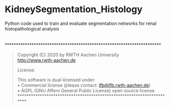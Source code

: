 # KidneySegmentation_Histology
Python code used to train and evaluate segmentation networks for renal histopathological analysis  
<br>
<br>
\*\*\*\*\*\*\*\*\*\*\*\*\*\*\*\*\*\*\*\*\*\*\*\*\*\*\*\*\*\*\*\*\*\*\*\*\*\*\*\*\*\*\*\*\*\*\*\*\*\*\*\*\*\*\*\*\*\*\*\*\*\*\*\*\*\*\*\*\*\*                                                 
>Copyright (C) 2020 by RWTH Aachen University                            
>http://www.rwth-aachen.de                                               
>                                                                        
>License:                                                                
>                                                                         
>This software is dual-licensed under:                                   
>• Commercial license (please contact: lfb@lfb.rwth-aachen.de)           
>• AGPL (GNU Affero General Public License) open source license                                   
\*\*\*\*\*\*\*\*\*\*\*\*\*\*\*\*\*\*\*\*\*\*\*\*\*\*\*\*\*\*\*\*\*\*\*\*\*\*\*\*\*\*\*\*\*\*\*\*\*\*\*\*\*\*\*\*\*\*\*\*\*\*\*\*\*\*\*\*\*\*                                                                  
